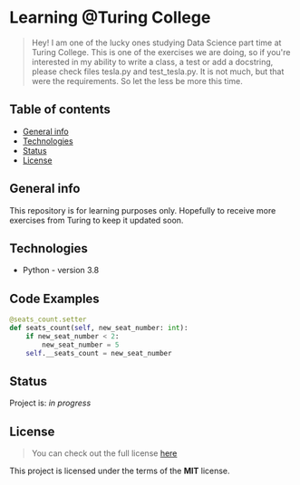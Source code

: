 # Learning @Turing College
> Hey! I am one of the lucky ones studying Data Science part time at Turing College. This is one of the exercises we are doing, so if you're interested in my ability to write a class, a test or add a docstring, please check files tesla.py and test_tesla.py. It is not much, but that were the requirements. So let the less be more this time. 

## Table of contents
* [General info](#general-info)
* [Technologies](#technologies)
* [Status](#status)
* [License](#license)

## General info
This repository is for learning purposes only. Hopefully to receive more exercises from Turing to keep it updated soon. 

## Technologies
* Python - version 3.8

## Code Examples
```python
@seats_count.setter
def seats_count(self, new_seat_number: int):
    if new_seat_number < 2:
        new_seat_number = 5
    self.__seats_count = new_seat_number
```

## Status
Project is: _in progress_

## License
>You can check out the full license [here](https://opensource.org/licenses/MIT)

This project is licensed under the terms of the **MIT** license.
